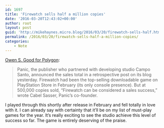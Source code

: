 ```yaml
---
id: 1697
title: 'Firewatch sells half a million copies'
date: '2016-03-20T12:43:02+00:00'
author: root
layout: post
guid: 'http://mikehaynes.micro.blog/2016/03/20/firewatch-sells-half.html'
permalink: /2016/03/20/firewatch-sells-half-a-million-copies/
categories:
    - Note
---
```


[Owen S. Good for Polygon](https://www.polygon.com/2016/3/19/11269280/firewatch-sales-pc-ps4-psn):

> Panic, the publisher who partnered with developing studio Campo Santo, announced the sales total in a retrospective post on its blog yesterday. Firewatch had been the top-selling downloadable game on PlayStation Store in February (its only console presence). But at 500,000 copies sold, “Firewatch can be considered a sales success,” wrote Cabel Sasser, Panic’s co-founder.

I played through this shortly after release in February and fell totally in love with it. I can already say with certainty that it’ll be on my list of must-play games for the year. It’s really exciting to see the studio achieve this level of success so far. The game is entirely deserving of the praise.